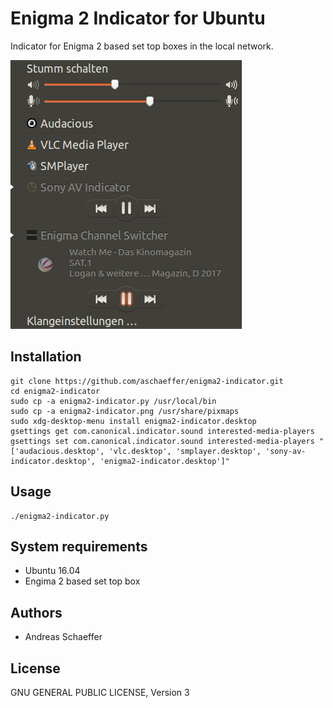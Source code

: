 # Enigma 2 Indicator for Ubuntu

Indicator for Enigma 2 based set top boxes in the local network.

![Screenshot](/screenshot.png?raw=true "Enigma 2 Indicator")

## Installation

    git clone https://github.com/aschaeffer/enigma2-indicator.git
    cd enigma2-indicator
    sudo cp -a enigma2-indicator.py /usr/local/bin
    sudo cp -a enigma2-indicator.png /usr/share/pixmaps
    sudo xdg-desktop-menu install enigma2-indicator.desktop
    gsettings get com.canonical.indicator.sound interested-media-players
    gsettings set com.canonical.indicator.sound interested-media-players "['audacious.desktop', 'vlc.desktop', 'smplayer.desktop', 'sony-av-indicator.desktop', 'enigma2-indicator.desktop']"

## Usage

    ./enigma2-indicator.py

## System requirements

* Ubuntu 16.04
* Engima 2 based set top box

## Authors

* Andreas Schaeffer

## License

GNU GENERAL PUBLIC LICENSE, Version 3
